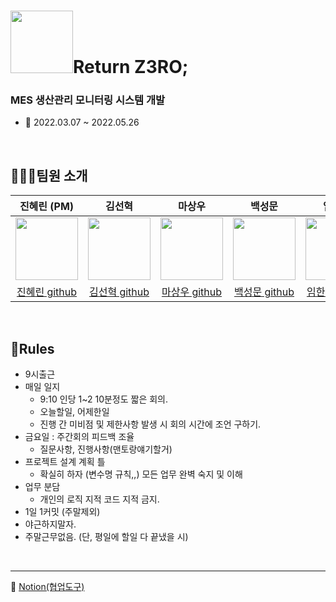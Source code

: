 # <img src="https://user-images.githubusercontent.com/61460836/157601748-fe1b294a-b7dd-46f0-991c-2eaa88a7ed39.png" width="100px" />**Return Z3RO;** 

### **MES 생산관리 모니터링 시스템 개발**
* 📆 2022.03.07 ~ 2022.05.26

<br>

## 👨‍👦‍👦팀원 소개
|진혜린 (PM)|김선혁|마상우|백성문|임한나
|:---:|:---:|:---:|:---:|:---:
|<img src="" width="100px" />|<img src="https://user-images.githubusercontent.com/61460836/157600616-4d7d629f-3e7f-41bc-974b-027278fcb1b9.jpg" width="100px" />|<img src="https://user-images.githubusercontent.com/61460836/157601818-1b3f2cc8-d52b-4974-bad0-6544cb748411.jpg" width="100px" />|<img src="" width="100px" />|<img src="" width="100px" />|
|[진혜린 github ](https://github.com/fascinate98)|[김선혁 github](https://github.com/shk4548)|[마상우 github](https://github.com/masangwoo)|[백성문 github](https://github.com/100SM)|[임한나 github ](https://github.com/luster1031)|

<br>

## 📌Rules
+ 9시출근
+ 매일 일지
    + 9:10 인당 1~2 10분정도 짧은 회의. 
    + 오늘할일, 어제한일 
    + 진행 간 미비점 및 제한사항 발생 시 회의 시간에 조언 구하기.
+ 금요일 : 주간회의 피드백 조율 
    + 질문사항, 진행사항(맨토랑얘기할거)
+ 프로젝트 설계 계획 틀 
    + 확실히 하자 (변수명 규칙,,) 모든 업무 완벽 숙지 및 이해
+ 업무 분담 
    + 개인의 로직 지적 코드 지적 금지.
+ 1일 1커밋 (주말제외) 
+ 야근하지말자. 
+ 주말근무없음. (단, 평일에 할일 다 끝냈을 시)


  
<br>

----
📍 [Notion(협업도구)](https://www.notion.so/MES-Project-89e0c7d3fb4840adad8451d4be2ec475)
